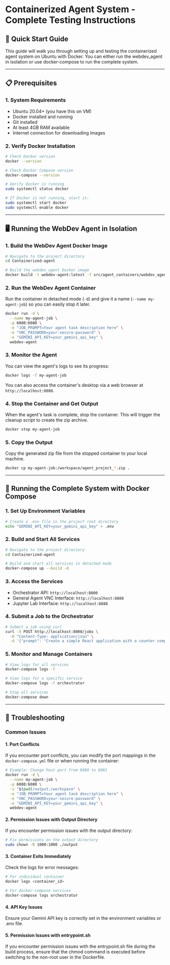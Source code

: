 # Containerized Agent System - Complete Testing Instructions

## 🚀 Quick Start Guide

This guide will walk you through setting up and testing the containerized agent system on Ubuntu with Docker. You can either run the webdev_agent in isolation or use docker-compose to run the complete system.

---

## 📋 Prerequisites

### 1. System Requirements
- Ubuntu 20.04+ (you have this on VM)
- Docker installed and running
- Git installed
- At least 4GB RAM available
- Internet connection for downloading images

### 2. Verify Docker Installation
```bash
# Check Docker version
docker --version

# Check Docker Compose version
docker-compose --version

# Verify Docker is running
sudo systemctl status docker

# If Docker is not running, start it:
sudo systemctl start docker
sudo systemctl enable docker
```

---

## 🖥️ Running the WebDev Agent in Isolation

### 1. Build the WebDev Agent Docker Image
```bash
# Navigate to the project directory
cd Containerized-agent

# Build the webdev_agent Docker image
docker build -t webdev-agent:latest -f src/agent_containers/webdev_agent/Dockerfile .
```

### 2. Run the WebDev Agent Container
Run the container in detached mode (`-d`) and give it a name (`--name my-agent-job`) so you can easily stop it later.

```bash
docker run -d \
  --name my-agent-job \
  -p 6080:6080 \
  -e "JOB_PROMPT=Your agent task description here" \
  -e "VNC_PASSWORD=your-secure-password" \
  -e "GEMINI_API_KEY=your_gemini_api_key" \
  webdev-agent
```

### 3. Monitor the Agent
You can view the agent's logs to see its progress:
```bash
docker logs -f my-agent-job
```
You can also access the container's desktop via a web browser at `http://localhost:6080`.

### 4. Stop the Container and Get Output
When the agent's task is complete, stop the container. This will trigger the cleanup script to create the zip archive.
```bash
docker stop my-agent-job
```

### 5. Copy the Output
Copy the generated zip file from the stopped container to your local machine.
```bash
docker cp my-agent-job:/workspace/agent_project_*.zip .
```

---

## 🔄 Running the Complete System with Docker Compose

### 1. Set Up Environment Variables
```bash
# Create a .env file in the project root directory
echo "GEMINI_API_KEY=your_gemini_api_key" > .env
```

### 2. Build and Start All Services
```bash
# Navigate to the project directory
cd Containerized-agent

# Build and start all services in detached mode
docker-compose up --build -d
```

### 3. Access the Services
- Orchestrator API: `http://localhost:8000`
- General Agent VNC Interface: `http://localhost:6080`
- Jupyter Lab Interface: `http://localhost:8888`

### 4. Submit a Job to the Orchestrator
```bash
# Submit a job using curl
curl -X POST http://localhost:8000/jobs \
  -H "Content-Type: application/json" \
  -d '{"prompt": "Create a simple React application with a counter component", "agent_type": "general"}'
```

### 5. Monitor and Manage Containers
```bash
# View logs for all services
docker-compose logs -f

# View logs for a specific service
docker-compose logs -f orchestrator

# Stop all services
docker-compose down
```

---

## 🔧 Troubleshooting

### Common Issues

#### 1. Port Conflicts
If you encounter port conflicts, you can modify the port mappings in the `docker-compose.yml` file or when running the container:
```bash
# Example: Change host port from 6080 to 6081
docker run -d \
  --name my-agent-job \
  -p 6080:6080 \
  -v "$(pwd)/output:/workspace" \
  -e "JOB_PROMPT=Your agent task description here" \
  -e "VNC_PASSWORD=your-secure-password" \
  -e "GEMINI_API_KEY=your_gemini_api_key" \
  webdev-agent
```

#### 2. Permission Issues with Output Directory
If you encounter permission issues with the output directory:
```bash
# Fix permissions on the output directory
sudo chown -R 1000:1000 ./output
```

#### 3. Container Exits Immediately
Check the logs for error messages:
```bash
# For individual container
docker logs <container_id>

# For docker-compose services
docker-compose logs orchestrator
```

#### 4. API Key Issues
Ensure your Gemini API key is correctly set in the environment variables or .env file.

#### 5. Permission Issues with entrypoint.sh
If you encounter permission issues with the entrypoint.sh file during the build process, ensure that the chmod command is executed before switching to the non-root user in the Dockerfile.
